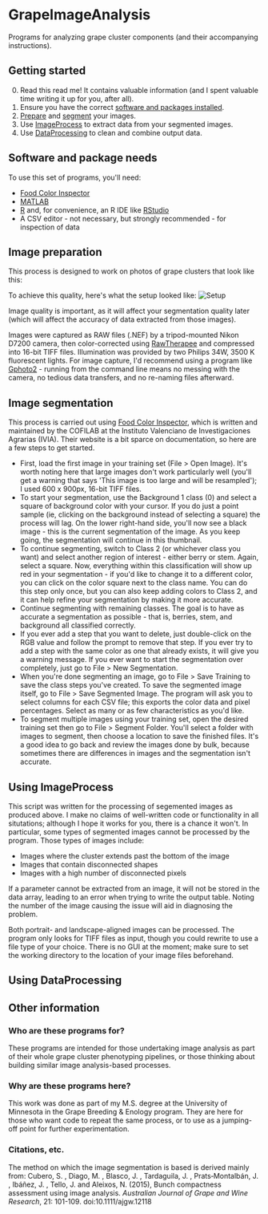 # GrapeImageAnalysis
Programs for analyzing grape cluster components (and their accompanying instructions).

## Getting started
0. Read this read me!  It contains valuable information (and I spent valuable time writing it up for you, after all).
1. Ensure you have the correct [software and packages installed](https://github.umn.edu/under188/GrapeImageAnalysis/blob/master/README.md#software-and-package-needs).
2. [Prepare](https://github.umn.edu/under188/GrapeImageAnalysis/blob/master/README.md#image-preparation) and [segment](https://github.umn.edu/under188/GrapeImageAnalysis/blob/master/README.md#image-segmentation) your images.
3. Use [ImageProcess](https://github.umn.edu/under188/GrapeImageAnalysis/blob/master/README.md#using-imageprocess) to extract data from your segmented images.
4. Use [DataProcessing](https://github.umn.edu/under188/GrapeImageAnalysis/blob/master/README.md#using-dataprocessing) to clean and combine output data.

## Software and package needs
To use this set of programs, you'll need:
   * [Food Color Inspector](http://www.cofilab.com/portfolio/food-color-inspector/)
   * [MATLAB](https://www.mathworks.com/products/matlab.html)
   * [R](https://www.r-project.org/) and, for convenience, an R IDE like [RStudio](https://www.rstudio.com/products/rstudio/)
   * A CSV editor - not necessary, but strongly recommended - for inspection of data
   
## Image preparation
This process is designed to work on photos of grape clusters that look like this:

To achieve this quality, here's what the setup looked like:
![Setup](https://github.umn.edu/under188/GrapeImageAnalysis/blob/master/ImageCaptureSetup.tif?raw=true)

Image quality is important, as it will affect your segmentation quality later (which will affect the accuracy of data extracted from those images).

Images were captured as RAW files (.NEF) by a tripod-mounted Nikon D7200 camera, then color-corrected using [RawTherapee](https://rawtherapee.com/) and compressed into 16-bit TIFF files.  Illumination was provided by two Philips 34W, 3500 K fluorescent lights.  For image capture, I'd recommend using a program like [Gphoto2](http://gphoto.org/) - running from the command line means no messing with the camera, no tedious data transfers, and no re-naming files afterward. 

## Image segmentation
This process is carried out using [Food Color Inspector](http://www.cofilab.com/portfolio/food-color-inspector/), which is written and maintained by the COFILAB at the Instituto Valenciano de Investigaciones Agrarias (IVIA).  Their website is a bit sparce on documentation, so here are a few steps to get started.

   *  First, load the first image in your training set (File > Open Image).  It's worth noting here that large images don't work particularly well (you'll get a warning that says 'This image is too large and will be resampled'); I used 600 x 900px, 16-bit TIFF files.  
   * To start your segmentation, use the Background 1 class (0) and select a square of background color with your cursor.  If you do just a point sample (ie, clicking on the background instead of selecting a square) the process will lag.  On the lower right-hand side, you'll now see a black image - this is the current segmentation of the image.  As you keep going, the segmentation will continue in this thumbnail.
   * To continue segmenting, switch to Class 2 (or whichever class you want) and select another region of interest - either berry or stem.  Again, select a square.  Now, everything within this classification will show up red in your segmentation - if you'd like to change it to a different color, you can click on the color square next to the class name.  You can do this step only once, but you can also keep adding colors to Class 2, and it can help refine your segmentation by making it more accurate.  
   * Continue segmenting with remaining classes.  The goal is to have as accurate a segmentation as possible - that is, berries, stem, and background all classified correctly.
   * If you ever add a step that you want to delete, just double-click on the RGB value and follow the prompt to remove that step.  If you ever try to add a step with the same color as one that already exists, it will give you a warning message.  If you ever want to start the segmentation over completely, just go to File > New Segmentation.
   * When you're done segmenting an image, go to File > Save Training to save the class steps you've created.  To save the segmented image itself, go to File > Save Segmented Image.  The program will ask you to select columns for each CSV file; this exports the color data and pixel percentages.  Select as many or as few characteristics as you'd like.  
   * To segment multiple images using your training set, open the desired training set then go to File > Segment Folder.  You'll select a folder with images to segment, then choose a location to save the finished files.  It's a good idea to go back and review the images done by bulk, because sometimes there are differences in images and the segmentation isn't accurate.  

## Using ImageProcess
This script was written for the processing of segemented images as produced above.  I make no claims of well-written code or functionality in all situtations; although I hope it works for you, there is a chance it won't.  In particular, some types of segmented images cannot be processed by the program.  Those types of images include:
  * Images where the cluster extends past the bottom of the image
  * Images that contain disconnected shapes
  * Images with a high number of disconnected pixels
  
If a parameter cannot be extracted from an image, it will not be stored in the data array, leading to an error when trying to write the output table.  Noting the number of the image causing the issue will aid in diagnosing the problem.  

Both portrait- and landscape-aligned images can be processed.  The program only looks for TIFF files as input, though you could rewrite to use a file type of your choice.  There is no GUI at the moment; make sure to set the working directory to the location of your image files beforehand.  

## Using DataProcessing

## Other information
### Who are these programs for?
These programs are intended for those undertaking image analysis as part of their whole grape cluster phenotyping pipelines, or those thinking about building similar image analysis-based processes.  

### Why are these programs here?
This work was done as part of my M.S. degree at the University of Minnesota in the Grape Breeding & Enology program.  They are here for those who want code to repeat the same process, or to use as a jumping-off point for further experimentation.  

### Citations, etc.
The method on which the image segmentation is based is derived mainly from:
Cubero, S. , Diago, M. , Blasco, J. , Tardaguila, J. , Prats‐Montalbán, J. , Ibáñez, J. , Tello, J. and Aleixos, N. (2015), Bunch compactness assessment using image analysis. *Australian Journal of Grape and Wine Research*, 21: 101-109. doi:10.1111/ajgw.12118

